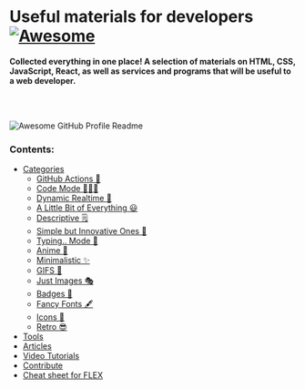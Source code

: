 # Useful materials for developers [![Awesome](https://cdn.rawgit.com/sindresorhus/awesome/d7305f38d29fed78fa85652e3a63e154dd8e8829/media/badge.svg)](https://github.com/CyberSecurity-all/awesome-frontend-dev)
**Collected everything in one place! A selection of materials on HTML, CSS, JavaScript, React, as well as services and programs that will be useful to a web developer.**

<p align="center"><img src="https://komarev.com/ghpvc/?username=CyberSecurity-all&style=flat-square&color=red" alt=""></p>
<br>
<br>
<img alt="Awesome GitHub Profile Readme" src="agpr.gif"> </img>

### Contents:
  - [Categories](#categories)
      - [GitHub Actions 🤖](#github-actions-)
      - [Code Mode 👨🏽‍💻](#code-mode-)
      - [Dynamic Realtime 💫](#dynamic-realtime-)
      - [A Little Bit of Everything 😃](#a-little-bit-of-everything-)
      - [Descriptive 🗒](#descriptive-)
      - [Simple but Innovative Ones 🤗](#simple-but-innovative-ones-)
      - [Typing.. Mode 🎰](#typing-mode-)
      - [Anime 👾](#anime-)
      - [Minimalistic ✨](#minimalistic-)
      - [GIFS 👻](#gifs-)
      - [Just Images 🎭](#just-images-)
      - [Badges 🎫](#badges-)
      - [Fancy Fonts 🖋](#fancy-fonts-)
      - [Icons 🎯](#icons-)
      - [Retro 😎](#retro-)
  - [Tools](#tools)
  - [Articles](#articles)
  - [Video Tutorials](#tutorials)
  - [Contribute](#contribute)
  - [Cheat sheet for FLEX](https://flexbox.malven.co/)

    
